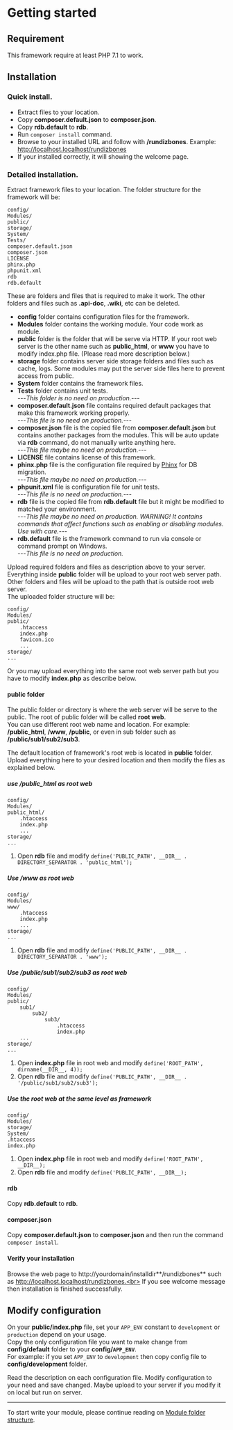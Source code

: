 # Getting started

## Requirement
This framework require at least PHP 7.1 to work.

## Installation

### Quick install.
* Extract files to your location.
* Copy **composer.default.json** to **composer.json**.
* Copy **rdb.default** to **rdb**.
* Run `composer install` command.
* Browse to your installed URL and follow with **/rundizbones**. Example: http://localhost.localhost/rundizbones
* If your installed correctly, it will showing the welcome page.

### Detailed installation.
Extract framework files to your location. The folder structure for the framework will be:
```
config/
Modules/
public/
storage/
System/
Tests/
composer.default.json
composer.json
LICENSE
phinx.php
phpunit.xml
rdb
rdb.default
```
These are folders and files that is required to make it work. The other folders and files such as **.api-doc**, **.wiki**, etc can be deleted.

* **config** folder contains configuration files for the framework.
* **Modules** folder contains the working module. Your code work as module.
* **public** folder is the folder that will be serve via HTTP. 
    If your root web server is the other name such as **public_html**, or **www** you have to modify index.php file. (Please read more description below.)
* **storage** folder contains server side storage folders and files such as cache, logs. Some modules may put the server side files here to prevent access from public.
* **System** folder contains the framework files.
* **Tests** folder contains unit tests.<br>
    ---*This folder is no need on production.*---
* **composer.default.json** file contains required default packages that make this framework working properly.<br>
    ---*This file is no need on production.*---
* **composer.json** file is the copied file from **composer.default.json** but contains another packages from the modules. 
    This will be auto update via **rdb** command, do not manually write anything here.<br>
    ---*This file maybe no need on production.*---
* **LICENSE** file contains license of this framework.
* **phinx.php** file is the configuration file required by [Phinx] for DB migration.<br>
    ---*This file maybe no need on production.*---
* **phpunit.xml** file is configuration file for unit tests.<br>
    ---*This file is no need on production.*---
* **rdb** file is the copied file from **rdb.default** file but it might be modified to matched your environment.<br>
    ---*This file maybe no need on production. WARNING! It contains commands that affect functions such as enabling or disabling modules. Use with care.*---
* **rdb.default** file is the framework command to run via console or command prompt on Windows.<br>
    ---*This file is no need on production.*

Upload required folders and files as description above to your server. Everything inside **public** folder will be upload to your root web server path. 
Other folders and files will be upload to the path that is outside root web server.<br>
The uploaded folder structure will be:

```
config/
Modules/
public/
    .htaccess
    index.php
    favicon.ico
    ...
storage/
...
```

Or you may upload everything into the same root web server path but you have to modify **index.php** as describe below.

#### public folder
The public folder or directory is where the web server will be serve to the public. The root of public folder will be called **root web**.<br>
You can use different root web name and location. For example: **/public_html**, **/www**, **/public**, or even in sub folder such as **/public/sub1/sub2/sub3**.<br>

The default location of framework's root web is located in **public** folder. Upload everything here to your desired location and then modify the files as explained below.

##### use /public_html as root web
```
config/
Modules/
public_html/
    .htaccess
    index.php
    ...
storage/
...
```

1. Open **rdb** file and modify `define('PUBLIC_PATH', __DIR__ . DIRECTORY_SEPARATOR . 'public_html');`

##### Use /www as root web
```
config/
Modules/
www/
    .htaccess
    index.php
    ...
storage/
...
```

1. Open **rdb** file and modify `define('PUBLIC_PATH', __DIR__ . DIRECTORY_SEPARATOR . 'www');`

##### Use /public/sub1/sub2/sub3 as root web
```
config/
Modules/
public/
    sub1/
        sub2/
            sub3/
                .htaccess
                index.php
    ...
storage/
...
```

1. Open **index.php** file in root web and modify `define('ROOT_PATH', dirname(__DIR__, 4));`
2. Open **rdb** file and modify `define('PUBLIC_PATH', __DIR__ . '/public/sub1/sub2/sub3');`

##### Use the root web at the same level as framework
```
config/
Modules/
storage/
System/
.htaccess
index.php
```

1. Open **index.php** file in root web and modify `define('ROOT_PATH', __DIR__);`
2. Open **rdb** file and modify `define('PUBLIC_PATH', __DIR__);`

#### rdb
Copy **rdb.default** to **rdb**.

#### composer.json
Copy **composer.default.json** to **composer.json** and then run the command `composer install`.

#### Verify your installation
Browse the web page to http://yourdomain/installdir**/rundizbones** such as http://localhost.localhost/rundizbones.<br>
If you see welcome message then installation is finished successfully.

## Modify configuration
On your **public/index.php** file, set your `APP_ENV` constant to `development` or `production` depend on your usage.<br>
Copy the only configuration file you want to make change from **config/default** folder to your **config/`APP_ENV`**.<br>
For example: if you set `APP_ENV` to `development` then copy config file to **config/development** folder.

Read the description on each configuration file. Modify configuration to your need and save changed. Maybe upload to your server if you modify it on local but run on server.

---

To start write your module, please continue reading on [Module folder structure][mdfs].


[Phinx]:https://phinx.org
[mdfs]: module-folder-structure.md
